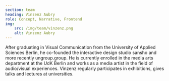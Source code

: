 ```yaml
---
section: team
heading: Vinzenz Aubry
role: Concept, Narrative, Frontend
img:
    src: /img/team/vinzenz.png
    alt: Vinzenz Aubry
---
```


After graduating in Visual Communication from the University of Applied Sciences Berlin, he co-founded the interactive design studio sansho and more recently ungroup.group. He is currently enrolled in the media arts department at the UdK Berlin and works as a media artist in the field of audio/visual experiences. Vinzenz regularly participates in exhibitions, gives talks and lectures at universities.

